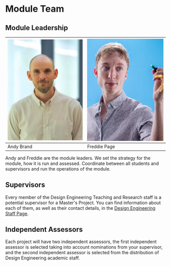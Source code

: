 # Module Team
<style>@import url("../handbook.css");</style>

## Module Leadership

| ![Andy Brand](assets/Andy.png) | ![Freddie Page](assets/Freddie.jpg) |
| ------------------------------ | ----------------------------------- |
| Andy Brand                     | Freddie Page                        |

Andy and Freddie are the module leaders. We set the strategy for the module, how it is run and assessed. Coordinate between all students and supervisors and run the operations of the module.

## Supervisors
Every member of the Design Engineering Teaching and Research staff is a potential supervisor for a Master's Project. You can find information about each of them, as well as their contact details, in the [Design Engineering Staff Page](https://www.imperial.ac.uk/design-engineering/people/academic--teaching-staff/).

## Independent Assessors
Each project will have two independent assessors, the first independent assessor is selected taking into account nominations from your supervisor, and the second independent assessor is selected from the distribution of Design Engineering academic staff.
